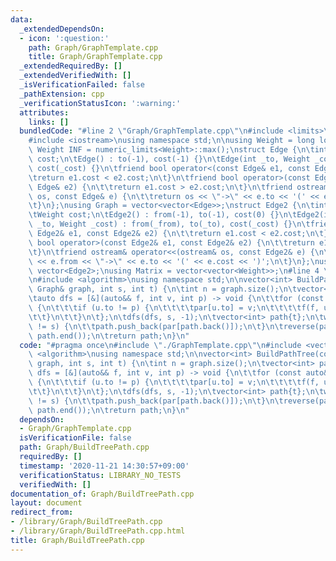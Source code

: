 ```yaml
---
data:
  _extendedDependsOn:
  - icon: ':question:'
    path: Graph/GraphTemplate.cpp
    title: Graph/GraphTemplate.cpp
  _extendedRequiredBy: []
  _extendedVerifiedWith: []
  _isVerificationFailed: false
  _pathExtension: cpp
  _verificationStatusIcon: ':warning:'
  attributes:
    links: []
  bundledCode: "#line 2 \"Graph/GraphTemplate.cpp\"\n#include <limits>\n#include <vector>\n\
    #include <iostream>\nusing namespace std;\n\nusing Weight = long long;\nconstexpr\
    \ Weight INF = numeric_limits<Weight>::max();\nstruct Edge {\n\tint to;\n\tWeight\
    \ cost;\n\tEdge() : to(-1), cost(-1) {}\n\tEdge(int _to, Weight _cost = 1) : to(_to),\
    \ cost(_cost) {}\n\tfriend bool operator<(const Edge& e1, const Edge& e2) {\n\t\
    \treturn e1.cost < e2.cost;\n\t}\n\tfriend bool operator>(const Edge& e1, const\
    \ Edge& e2) {\n\t\treturn e1.cost > e2.cost;\n\t}\n\tfriend ostream& operator<<(ostream&\
    \ os, const Edge& e) {\n\t\treturn os << \"->\" << e.to << '(' << e.cost << ')';\n\
    \t}\n};\nusing Graph = vector<vector<Edge>>;\nstruct Edge2 {\n\tint from, to;\n\
    \tWeight cost;\n\tEdge2() : from(-1), to(-1), cost(0) {}\n\tEdge2(int _from, int\
    \ _to, Weight _cost) : from(_from), to(_to), cost(_cost) {}\n\tfriend bool operator<(const\
    \ Edge2& e1, const Edge2& e2) {\n\t\treturn e1.cost < e2.cost;\n\t}\n\tfriend\
    \ bool operator>(const Edge2& e1, const Edge2& e2) {\n\t\treturn e1.cost > e2.cost;\n\
    \t}\n\tfriend ostream& operator<<(ostream& os, const Edge2& e) {\n\t\treturn os\
    \ << e.from << \"->\" << e.to << '(' << e.cost << ')';\n\t}\n};\nusing Edges =\
    \ vector<Edge2>;\nusing Matrix = vector<vector<Weight>>;\n#line 4 \"Graph/BuildTreePath.cpp\"\
    \n#include <algorithm>\nusing namespace std;\n\nvector<int> BuildPathTree(const\
    \ Graph& graph, int s, int t) {\n\tint n = graph.size();\n\tvector<int> par(n);\n\
    \tauto dfs = [&](auto&& f, int v, int p) -> void {\n\t\tfor (const auto& u : graph[v])\
    \ {\n\t\t\tif (u.to != p) {\n\t\t\t\tpar[u.to] = v;\n\t\t\t\tf(f, u.to, v);\n\t\
    \t\t}\n\t\t}\n\t};\n\tdfs(dfs, s, -1);\n\tvector<int> path{t};\n\twhile (path.back()\
    \ != s) {\n\t\tpath.push_back(par[path.back()]);\n\t}\n\treverse(path.begin(),\
    \ path.end());\n\treturn path;\n}\n"
  code: "#pragma once\n#include \"./GraphTemplate.cpp\"\n#include <vector>\n#include\
    \ <algorithm>\nusing namespace std;\n\nvector<int> BuildPathTree(const Graph&\
    \ graph, int s, int t) {\n\tint n = graph.size();\n\tvector<int> par(n);\n\tauto\
    \ dfs = [&](auto&& f, int v, int p) -> void {\n\t\tfor (const auto& u : graph[v])\
    \ {\n\t\t\tif (u.to != p) {\n\t\t\t\tpar[u.to] = v;\n\t\t\t\tf(f, u.to, v);\n\t\
    \t\t}\n\t\t}\n\t};\n\tdfs(dfs, s, -1);\n\tvector<int> path{t};\n\twhile (path.back()\
    \ != s) {\n\t\tpath.push_back(par[path.back()]);\n\t}\n\treverse(path.begin(),\
    \ path.end());\n\treturn path;\n}\n"
  dependsOn:
  - Graph/GraphTemplate.cpp
  isVerificationFile: false
  path: Graph/BuildTreePath.cpp
  requiredBy: []
  timestamp: '2020-11-21 14:30:57+09:00'
  verificationStatus: LIBRARY_NO_TESTS
  verifiedWith: []
documentation_of: Graph/BuildTreePath.cpp
layout: document
redirect_from:
- /library/Graph/BuildTreePath.cpp
- /library/Graph/BuildTreePath.cpp.html
title: Graph/BuildTreePath.cpp
---
```

